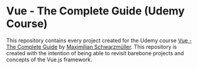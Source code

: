 # Vue - The Complete Guide (Udemy Course)
This repository contains every project created for the Udemy course [Vue - The Complete Guide](https://www.udemy.com/course/vuejs-2-the-complete-guide) by [Maximilian Schwarzmüller](https://www.udemy.com/user/maximilian-schwarzmuller/). This repository is created with the intention of being able to revisit barebone projects and concepts of the Vue.js framework.
